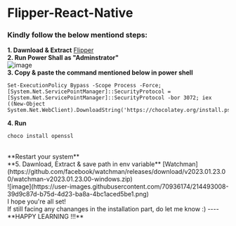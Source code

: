 # Flipper-React-Native

### Kindly follow the below mentiond steps:

**1. Dawnload & Extract** [Flipper](https://objects.githubusercontent.com/github-production-release-asset-2e65be/129283183/489d4a84-ef79-416c-ada9-eba6161d4411?X-Amz-Algorithm=AWS4-HMAC-SHA256&X-Amz-Credential=AKIAIWNJYAX4CSVEH53A%2F20230124%2Fus-east-1%2Fs3%2Faws4_request&X-Amz-Date=20230124T132319Z&X-Amz-Expires=300&X-Amz-Signature=6fcdafbbb7a020edf7502df542b021210b6047997009b8c2d39184e491cbad76&X-Amz-SignedHeaders=host&actor_id=70936174&key_id=0&repo_id=129283183&response-content-disposition=attachment%3B%20filename%3DFlipper-win.zip&response-content-type=application%2Foctet-stream)
<br>
**2. Run Power Shall as "Adminstrator"**
<br>
![image](https://user-images.githubusercontent.com/70936174/214488951-4e3a6ab9-942f-4760-8e7f-b041ff7400e9.png)
<br>
**3. Copy & paste the command mentioned below in power shell**

```
Set-ExecutionPolicy Bypass -Scope Process -Force; [System.Net.ServicePointManager]::SecurityProtocol = [System.Net.ServicePointManager]::SecurityProtocol -bor 3072; iex ((New-Object System.Net.WebClient).DownloadString('https://chocolatey.org/install.ps1'))

```
**4. Run**
```
choco install openssl 
```
<br>
**Restart your system**
<br>
**5. Dawnload, Extract & save path in env variable** [Watchman](https://github.com/facebook/watchman/releases/download/v2023.01.23.00/watchman-v2023.01.23.00-windows.zip)
<br>
![image](https://user-images.githubusercontent.com/70936174/214493008-39d9c87d-b75d-4d23-ba8a-4bc1aced5be1.png)
<br>
I hope you're all set!
<br>If still facing any chananges in the installation part, do let me know :)
----
**HAPPY LEARNING !!!**

